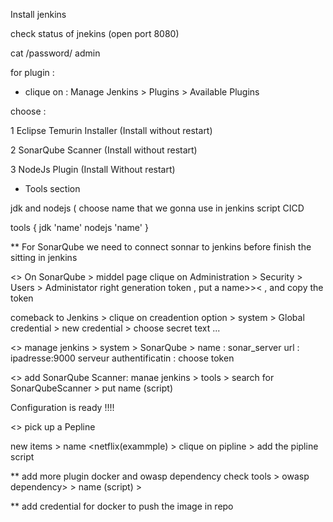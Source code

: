 Install jenkins

check status of jnekins (open port 8080)

cat /password/ admin

for plugin :

 - clique on : Manage Jenkins > Plugins > Available Plugins

choose : 

1 Eclipse Temurin Installer (Install without restart)

2 SonarQube Scanner (Install without restart)

3 NodeJs Plugin (Install Without restart)

 - Tools section
 
  jdk and nodejs ( choose name that we gonna use in jenkins script CICD
  
  tools {
    jdk 'name'
	nodejs 'name'
  }


** For SonarQube we need to connect sonnar to jenkins before finish the sitting in jenkins


<> On SonarQube > middel page clique on Administration > Security > Users > Administator right generation token , put a name>>< , and copy the token 

comeback to Jenkins > clique on creadention option > system > Global credential > new credential > choose secret text ...

<> manage jenkins > system > SonarQube > name : sonar_server
                                         url : ipadresse:9000
										 serveur authentificatin : choose token
										 
<> add SonarQube Scanner:
manae jenkins > tools > search for SonarQubeScanner > put name (script)

Configuration is ready !!!!

<> pick up a Pepline

new items > name <netflix(exammple) > clique on pipline	> add the pipline script


** add more plugin docker and owasp dependency check 
tools > owasp dependency> > name (script) > 


** add credential for docker to push the image in repo							  
										